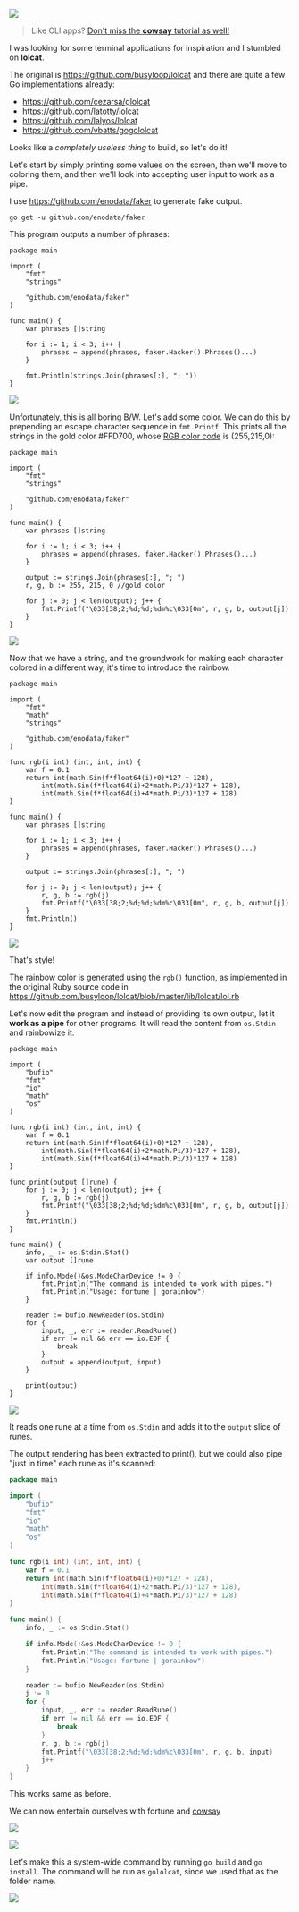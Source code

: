 
![](https://flaviocopes.com/img/go.png)

> Like CLI apps? [Don't miss the **cowsay** tutorial as well!](https://flaviocopes.com/go-tutorial-lolcat)

I was looking for some terminal applications for inspiration and I stumbled on **lolcat**.

The original is https://github.com/busyloop/lolcat and there are quite a few Go implementations already:

- <https://github.com/cezarsa/glolcat>
- <https://github.com/latotty/lolcat>
- <https://github.com/lalyos/lolcat>
- <https://github.com/vbatts/gogololcat>

Looks like a _completely useless thing_ to build, so let's do it!

Let's start by simply printing some values on the screen, then we'll move to coloring them, and then we'll look into accepting user input to work as a pipe.

I use <https://github.com/enodata/faker> to generate fake output.

    go get -u github.com/enodata/faker

This program outputs a number of phrases:

    package main

    import (
        "fmt"
        "strings"

        "github.com/enodata/faker"
    )

    func main() {
        var phrases []string

        for i := 1; i < 3; i++ {
            phrases = append(phrases, faker.Hacker().Phrases()...)
        }

        fmt.Println(strings.Join(phrases[:], "; "))
    }

![](https://flaviocopes.com/img/go-tutorial-lolcat/white.png)

Unfortunately, this is all boring B/W. Let's add some color. We can do this by prepending an escape character sequence in `fmt.Printf`. This prints all the strings in the gold color #FFD700, whose [RGB color code](https://flaviocopes.com/rgb-color-codes) is (255,215,0):

    package main

    import (
        "fmt"
        "strings"

        "github.com/enodata/faker"
    )

    func main() {
        var phrases []string

        for i := 1; i < 3; i++ {
            phrases = append(phrases, faker.Hacker().Phrases()...)
        }

        output := strings.Join(phrases[:], "; ")
        r, g, b := 255, 215, 0 //gold color

        for j := 0; j < len(output); j++ {
            fmt.Printf("\033[38;2;%d;%d;%dm%c\033[0m", r, g, b, output[j])
        }
    }

![](https://flaviocopes.com/img/go-tutorial-lolcat/gold.png)

Now that we have a string, and the groundwork for making each character colored in a different way, it's time to introduce the rainbow.

    package main

    import (
        "fmt"
        "math"
        "strings"

        "github.com/enodata/faker"
    )

    func rgb(i int) (int, int, int) {
        var f = 0.1
        return int(math.Sin(f*float64(i)+0)*127 + 128),
            int(math.Sin(f*float64(i)+2*math.Pi/3)*127 + 128),
            int(math.Sin(f*float64(i)+4*math.Pi/3)*127 + 128)
    }

    func main() {
        var phrases []string

        for i := 1; i < 3; i++ {
            phrases = append(phrases, faker.Hacker().Phrases()...)
        }

        output := strings.Join(phrases[:], "; ")

        for j := 0; j < len(output); j++ {
            r, g, b := rgb(j)
            fmt.Printf("\033[38;2;%d;%d;%dm%c\033[0m", r, g, b, output[j])
        }
        fmt.Println()
    }

![](https://flaviocopes.com/img/go-tutorial-lolcat/rainbow.png)

That's style!

The rainbow color is generated using the `rgb()` function, as implemented in the original Ruby source code in <https://github.com/busyloop/lolcat/blob/master/lib/lolcat/lol.rb>

Let's now edit the program and instead of providing its own output, let it **work as a pipe** for other programs. It will read the content from `os.Stdin` and rainbowize it.

    package main

    import (
        "bufio"
        "fmt"
        "io"
        "math"
        "os"
    )

    func rgb(i int) (int, int, int) {
        var f = 0.1
        return int(math.Sin(f*float64(i)+0)*127 + 128),
            int(math.Sin(f*float64(i)+2*math.Pi/3)*127 + 128),
            int(math.Sin(f*float64(i)+4*math.Pi/3)*127 + 128)
    }

    func print(output []rune) {
        for j := 0; j < len(output); j++ {
            r, g, b := rgb(j)
            fmt.Printf("\033[38;2;%d;%d;%dm%c\033[0m", r, g, b, output[j])
        }
        fmt.Println()
    }

    func main() {
        info, _ := os.Stdin.Stat()
        var output []rune

        if info.Mode()&os.ModeCharDevice != 0 {
            fmt.Println("The command is intended to work with pipes.")
            fmt.Println("Usage: fortune | gorainbow")
        }

        reader := bufio.NewReader(os.Stdin)
        for {
            input, _, err := reader.ReadRune()
            if err != nil && err == io.EOF {
                break
            }
            output = append(output, input)
        }

        print(output)
    }

![](https://flaviocopes.com/img/go-tutorial-lolcat/pipe.png)

It reads one rune at a time from `os.Stdin` and adds it to the `output` slice of runes.

The output rendering has been extracted to print(), but we could also pipe "just in time" each rune as it's scanned:

```go
package main

import (
    "bufio"
    "fmt"
    "io"
    "math"
    "os"
)

func rgb(i int) (int, int, int) {
    var f = 0.1
    return int(math.Sin(f*float64(i)+0)*127 + 128),
        int(math.Sin(f*float64(i)+2*math.Pi/3)*127 + 128),
        int(math.Sin(f*float64(i)+4*math.Pi/3)*127 + 128)
}

func main() {
    info, _ := os.Stdin.Stat()

    if info.Mode()&os.ModeCharDevice != 0 {
        fmt.Println("The command is intended to work with pipes.")
        fmt.Println("Usage: fortune | gorainbow")
    }

    reader := bufio.NewReader(os.Stdin)
    j := 0
    for {
        input, _, err := reader.ReadRune()
        if err != nil && err == io.EOF {
            break
        }
        r, g, b := rgb(j)
        fmt.Printf("\033[38;2;%d;%d;%dm%c\033[0m", r, g, b, input)
        j++
    }
}
```

This works same as before.

We can now entertain ourselves with fortune and [cowsay](https://en.wikipedia.org/wiki/Cowsay)

![](https://flaviocopes.com/img/go-tutorial-lolcat/cowsay.png)

![](https://flaviocopes.com/img/go-tutorial-lolcat/meow.png)


Let's make this a system-wide command by running `go build` and `go install`. The command will be run as `gololcat`, since we used that as the folder name.

![](https://flaviocopes.com/img/go-tutorial-cowsay/lolcat.png)
